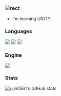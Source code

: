 ### ![rect](https://capsule-render.vercel.app/api?type=rect&color=gradient&text=%20%20Woojin's%20GitHub%20%20&fontAlign=27&fontSize=30&textBg=true&desc=I'm%20an%20aspiring%20virtual%20%reality%20develper&descAlign=70&descAlignY=50) 

- I'm learning UNITY.

### Languages
<p>
<img src="https://img.shields.io/badge/c%23-%23239120.svg?style=for-the-badge&logo=c-sharp&logoColor=white"/> 
<img src="https://img.shields.io/badge/c++-%2300599C.svg?style=for-the-badge&logo=c%2B%2B&logoColor=white"/>
<img src="https://img.shields.io/badge/python-3670A0?style=for-the-badge&logo=python&logoColor=ffdd54"/>
</p>

### Engine
<img src="https://img.shields.io/badge/unity-%23000000.svg?style=for-the-badge&logo=unity&logoColor=white"/>

### Stats
![ujin0561's GitHub stats](https://github-readme-stats.vercel.app/api?username=ujin0561&show_icons=true&theme=radical)

##
<!--
**korysanan/Korysanan** is a ✨ _special_ ✨ repository because its `README.md` (this file) appears on your GitHub profile.

Here are some ideas to get you started:

- 🔭 I’m currently working on ...
- 🌱 I’m currently learning ...
- 👯 I’m looking to collaborate on ...
- 🤔 I’m looking for help with ...
- 💬 Ask me about ...
- 📫 How to reach me: ...
- 😄 Pronouns: ...
- ⚡ Fun fact: ...
-->
